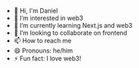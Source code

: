 - 👋 Hi, I'm Daniel
- 👀 I’m interested in web3
- 🌱 I’m currently learning Next.js and web3
- 💞️ I’m looking to collaborate on frontend
- 📫 How to reach me
- 😄 Pronouns: he/him
- ⚡ Fun fact: I love web3!

<!---
danielstevens2255/danielstevens2255 is a ✨ special ✨ repository because its `README.md` (this file) appears on your GitHub profile.
You can click the Preview link to take a look at your changes.
--->
